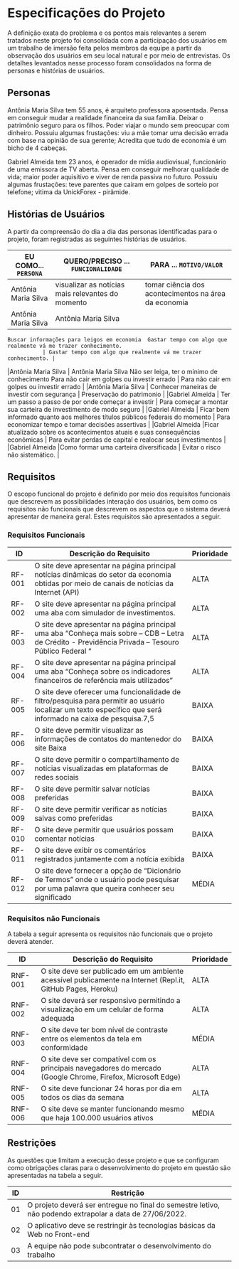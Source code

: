 # Especificações do Projeto

A definição exata do problema e os pontos mais relevantes a serem tratados neste projeto foi consolidada com a participação dos usuários em um trabalho de imersão feita pelos membros da equipe a partir da observação dos usuários em seu local natural e por meio de entrevistas. Os detalhes levantados nesse processo foram consolidados na forma de personas e histórias de usuários.

## Personas

Antônia Maria Silva tem 55 anos, é arquiteto professora aposentada. Pensa em conseguir mudar a realidade financeira da sua família. Deixar o patrimônio seguro para os filhos.	Poder viajar o mundo sem preocupar com dinheiro. Possuiu algumas frustações: viu a mãe tomar uma decisão errada com base na opinião de sua gerente;	Acredita que tudo de economia é um bicho de 4 cabeças.

Gabriel Almeida tem 23 anos, é operador de mídia audiovisual, funcionário de uma emissora de TV aberta. Pensa em conseguir melhorar qualidade de vida; maior poder aquisitivo e viver de renda passiva no futuro. Possuiu algumas frustações: teve parentes que caíram em golpes de sorteio por telefone; vitima da UnickForex - pirâmide.


## Histórias de Usuários

A partir da compreensão do dia a dia das personas identificadas para o projeto, foram registradas as seguintes histórias de usuários.

|EU COMO... `PERSONA`| QUERO/PRECISO ... `FUNCIONALIDADE` |PARA ... `MOTIVO/VALOR`                 |
|--------------------|------------------------------------|----------------------------------------|
|Antônia Maria Silva | visualizar as notícias mais relevantes do momento         | tomar ciência dos acontecimentos na área da economia               |
|Antônia Maria Silva |Antônia Maria Silva
	Buscar informações para leigos em economia 	Gastar tempo com algo que realmente vá me trazer conhecimento.
               | Gastar tempo com algo que realmente vá me trazer conhecimento. |
|Antônia Maria Silva | Antônia Maria Silva
	Não ser leiga, ter o mínimo de conhecimento 	Para não cair em golpes ou investir errado
           | Para não cair em golpes ou investir errado              |
|Antônia Maria Silva | Conhecer maneiras de investir com segurança                | Preservação do patrimonio |
|Gabriel Almeida  | Ter um passo a passo de por onde começar a investir           | Para começar a montar sua carteira de investimento de modo seguro             |
|Gabriel Almeida  | Ficar bem informado quanto aos melhores títulos públicos federais do momento           | Para economizar tempo e tomar decisões assertivas            |
|Gabriel Almeida  |Ficar atualizado sobre os acontecimentos atuais e suas consequências econômicas      | Para evitar perdas de capital e realocar seus investimentos   |
|Gabriel Almeida  |Como formar uma carteira diversificada      | Evitar o risco não sistemático.     |


## Requisitos

O escopo funcional do projeto é definido por meio dos requisitos funcionais que descrevem as possibilidades interação dos usuários, bem como os requisitos não funcionais que descrevem os aspectos que o sistema deverá apresentar de maneira geral. Estes requisitos são apresentados a seguir.

### Requisitos Funcionais

|ID    | Descrição do Requisito  | Prioridade |
|------|-----------------------------------------|----|
|RF-001|O site deve apresentar na página principal notícias dinâmicas do setor da economia obtidas por meio de canais de notícias da Internet (API) | ALTA | 
|RF-002| O site deve apresentar na página principal uma aba com simulador de investimentos.   | ALTA |
|RF-003| O site deve apresentar na página principal uma aba “Conheça mais sobre – CDB – Letra de Crédito - Previdência Privada – Tesouro Público Federal “  | ALTA | 
|RF-004| O site deve apresentar na página principal uma aba “Conheça sobre os indicadores financeiros de referência mais utilizados”  | ALTA |
|RF-005| O site deve oferecer uma funcionalidade de filtro/pesquisa para permitir ao usuário localizar um texto específico que será informado na caixa de pesquisa.7,5 | BAIXA | 
|RF-006| O site deve permitir visualizar as informações de contatos do mantenedor do site	Baixa  | BAIXA |
|RF-007| O site deve permitir o compartilhamento de notícias visualizadas em plataformas de redes sociais| BAIXA | 
|RF-008| O site deve permitir salvar notícias preferidas | BAIXA |
|RF-009| O site deve permitir verificar as notícias salvas como preferidas | BAIXA | 
|RF-010| O site deve permitir que usuários possam comentar notícias | BAIXA |
|RF-011| O site deve exibir os comentários registrados juntamente com a notícia exibida | BAIXA | 
|RF-012| O site deve fornecer a opção de “Dicionário de Termos” onde o usuário pode pesquisar por uma palavra que queira conhecer seu significado  | MÉDIA |


### Requisitos não Funcionais

A tabela a seguir apresenta os requisitos não funcionais que o projeto deverá atender.

|ID     | Descrição do Requisito  |Prioridade |
|-------|-------------------------|----|
|RNF-001| O site deve ser publicado em um ambiente acessível publicamente na Internet (Repl.it, GitHub Pages, Heroku)| ALTA | 
|RNF-002| O site deverá ser responsivo permitindo a visualização em um celular de forma adequada|  ALTA | 
|RNF-003| O site deve ter bom nível de contraste entre os elementos da tela em conformidade  | MÉDIA | 
|RNF-004| O site deve ser compatível com os principais navegadores do mercado (Google Chrome, Firefox, Microsoft Edge)	|  ALTA | 
|RNF-005| O site deve funcionar 24 horas por dia em todos os dias da semana| ALTA | 
|RNF-006|O site deve se manter funcionando mesmo que haja 100.000 usuários ativos  |  MÉDIA | 


## Restrições

As questões que limitam a execução desse projeto e que se configuram como obrigações claras para o desenvolvimento do projeto em questão são apresentadas na tabela a seguir.

|ID| Restrição                                             |
|--|-------------------------------------------------------|
|01| O projeto deverá ser entregue no final do semestre letivo, não podendo extrapolar a data de 27/06/2022. |
|02| O aplicativo deve se restringir às tecnologias básicas da Web no Front-end       |
|03| A equipe não pode subcontratar o desenvolvimento do trabalho       |
